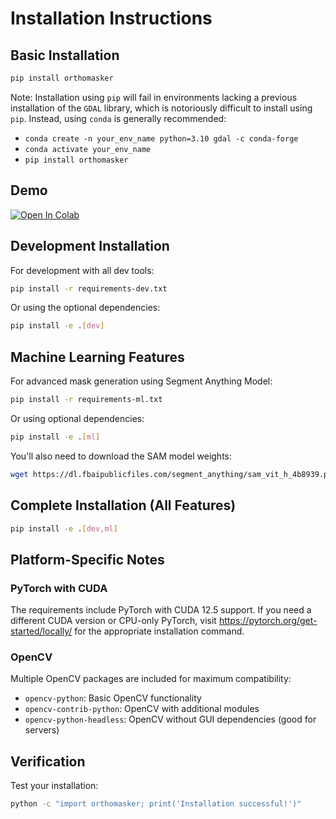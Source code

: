 # Installation Instructions

## Basic Installation

```bash
pip install orthomasker
```

Note: Installation using `pip` will fail in environments lacking a previous installation of the `GDAL` library, which is notoriously difficult to install using `pip`. Instead, using `conda` is generally recommended:

- `conda create -n your_env_name python=3.10 gdal -c conda-forge`
- `conda activate your_env_name`
- `pip install orthomasker`

## Demo

<a href="https://colab.research.google.com/drive/1Yvp9eETLlqrcVZdYu6AP4-viLV-xFdYU?usp=sharing#offline=true&sandboxMode=true">
    <img src="https://colab.research.google.com/assets/colab-badge.svg" alt="Open In Colab"/>
</a>

## Development Installation

For development with all dev tools:
```bash
pip install -r requirements-dev.txt
```

Or using the optional dependencies:
```bash
pip install -e .[dev]
```

## Machine Learning Features

For advanced mask generation using Segment Anything Model:
```bash
pip install -r requirements-ml.txt
```

Or using optional dependencies:
```bash
pip install -e .[ml]
```

You'll also need to download the SAM model weights:
```bash
wget https://dl.fbaipublicfiles.com/segment_anything/sam_vit_h_4b8939.pth
```

## Complete Installation (All Features)

```bash
pip install -e .[dev,ml]
```

## Platform-Specific Notes

### PyTorch with CUDA
The requirements include PyTorch with CUDA 12.5 support. If you need a different CUDA version or CPU-only PyTorch, visit https://pytorch.org/get-started/locally/ for the appropriate installation command.

### OpenCV
Multiple OpenCV packages are included for maximum compatibility:
- `opencv-python`: Basic OpenCV functionality
- `opencv-contrib-python`: OpenCV with additional modules
- `opencv-python-headless`: OpenCV without GUI dependencies (good for servers)

## Verification

Test your installation:
```bash
python -c "import orthomasker; print('Installation successful!')"
```
